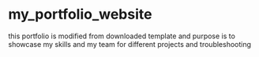 # my_portfolio_website
this portfolio is modified from downloaded template and purpose is to showcase my skills and my team for different projects and troubleshooting
